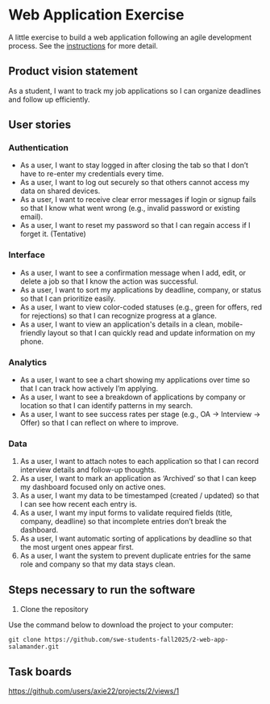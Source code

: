 # Web Application Exercise

A little exercise to build a web application following an agile development process. See the [instructions](instructions.md) for more detail.

## Product vision statement

As a student, I want to track my job applications so I can organize deadlines and follow up efficiently.

## User stories

### Authentication

- As a user, I want to stay logged in after closing the tab so that I don’t have to re-enter my credentials every time.
- As a user, I want to log out securely so that others cannot access my data on shared devices.
- As a user, I want to receive clear error messages if login or signup fails so that I know what went wrong (e.g., invalid password or existing email).
- As a user, I want to reset my password so that I can regain access if I forget it. (Tentative)

### Interface

- As a user, I want to see a confirmation message when I add, edit, or delete a job so that I know the action was successful.
- As a user, I want to sort my applications by deadline, company, or status so that I can prioritize easily.
- As a user, I want to view color-coded statuses (e.g., green for offers, red for rejections) so that I can recognize progress at a glance.
- As a user, I want to view an application's details in a clean, mobile-friendly layout so that I can quickly read and update information on my phone.

### Analytics

- As a user, I want to see a chart showing my applications over time so that I can track how actively I’m applying.
- As a user, I want to see a breakdown of applications by company or location so that I can identify patterns in my search.
- As a user, I want to see success rates per stage (e.g., OA → Interview → Offer) so that I can reflect on where to improve.

### Data

1. As a user, I want to attach notes to each application so that I can record interview details and follow-up thoughts.
2. As a user, I want to mark an application as ‘Archived’ so that I can keep my dashboard focused only on active ones.
3. As a user, I want my data to be timestamped (created / updated) so that I can see how recent each entry is.
4. As a user, I want my input forms to validate required fields (title, company, deadline) so that incomplete entries don’t break the dashboard.
5. As a user, I want automatic sorting of applications by deadline so that the most urgent ones appear first.
6. As a user, I want the system to prevent duplicate entries for the same role and company so that my data stays clean.

## Steps necessary to run the software

1. Clone the repository

Use the command below to download the project to your computer:

`git clone https://github.com/swe-students-fall2025/2-web-app-salamander.git`

## Task boards

https://github.com/users/axie22/projects/2/views/1
